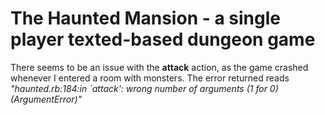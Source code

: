 # The Haunted Mansion - a single player texted-based dungeon game

There seems to be an issue with the **attack** action, as the game crashed whenever I entered a room with monsters. The error returned reads _"haunted.rb:184:in `attack': wrong number of arguments (1 for 0) (ArgumentError)"_
